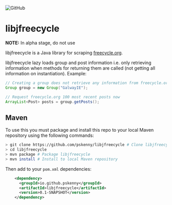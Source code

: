 ![GitHub](https://img.shields.io/github/license/pskenny/libjfreecycle)

# libjfreecycle

__NOTE:__ In alpha stage, do not use

libjfreecycle is a Java library for scraping [freecycle.org](https://www.freecycle.org/).

libjfreecycle lazy loads group and post information i.e. only retrieving information when methods for returning them are called (not getting all information on instantiation). Example:

```java
// Creating a group does not retrieve any information from freecycle.org
Group group = new Group("GalwayIE");

// Request freecycle.org 100 most recent posts now
ArrayList<Post> posts = group.getPosts();
```

## Maven

To use this you must package and install this repo to your local Maven repository using the following commands:

```bash
> git clone https://github.com/pskenny/libjfreecycle # Clone libjfreecycle
> cd libjfreecycle
> mvn package # Package libjfreecycle
> mvn install # Install to local Maven repository
```

Then add to your `pom.xml` dependencies:

```xml
    <dependency>
      <groupId>io.github.pskenny</groupId>
      <artifactId>libjfreecycle</artifactId>
      <version>0.1-SNAPSHOT</version>
    </dependency>
```
